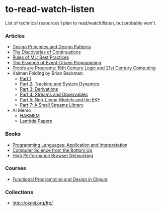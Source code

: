 # to-read-watch-listen
List of technical resources I plan to read/watch/listen, but probably won't.

### Articles
* [Design Principles and Design Patterns](http://mil-oss.org/resources/objectmentor_design-principles-and-design-patterns.pdf)
* [The Discoveries of Continuations](https://cs.au.dk/~hosc/local/LaSC-6-34-pp233-248.pdf)
* [Rules of ML: Best Practices](http://martin.zinkevich.org/rules_of_ml/rules_of_ml.pdf)
* [The Essence of Event-Driven Programming](http://www.cis.upenn.edu/~jpaykin/papers/pkz_CONCUR_2016.pdf)
* [Proofs are Programs: 19th Century Logic and 21st Century Computing](http://homepages.inf.ed.ac.uk/wadler/papers/frege/frege.pdf)
* Kalman Folding by Brian Beckman:
    * [Part 1](http://vixra.org/abs/1606.0328)
    * [Part 2: Tracking and System Dynamics](http://vixra.org/abs/1606.0348)
    * [Part 3: Derivations](http://vixra.org/abs/1607.0059)
    * [Part 4: Streams and Observables](http://vixra.org/abs/1607.0141)
    * [Part 5: Non-Linear Models and the EKF](http://vixra.org/abs/1607.0084)
    * [Part 7: A Small Streams Library](http://vixra.org/abs/1607.0083)
* AI Memo
    * [HAKMEM](http://w3.pppl.gov/~hammett/work/2009/AIM-239-ocr.pdf)
    * [Lambda Papers](http://library.readscheme.org/page1.html)


### Books
* [Programming Languages: Application and Interpretation](http://cs.brown.edu/courses/cs173/2012/book/book.pdf)
* [Computer Science from the Bottom Up](https://www.bottomupcs.com/)
* [High Performance Browser Networking](https://hpbn.co/)

### Courses
* [Functional Programming and Design in Clojure](http://www.eli.sdsu.edu/courses/fall15/cs696/notes/index.html)


### Collections
* http://okmij.org/ftp/
